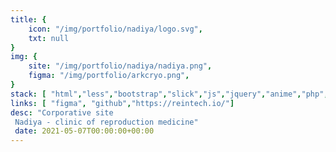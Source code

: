 ```yaml
---
title: {
	icon: "/img/portfolio/nadiya/logo.svg",
	txt: null
}
img: {
	site: "/img/portfolio/nadiya/nadiya.png",
	figma: "/img/portfolio/arkcryo.png",
}
stack: [ "html","less","bootstrap","slick","js","jquery","anime","php","git"]
links: [ "figma", "github","https://reintech.io/"]
desc: "Corporative site
 Nadiya - clinic of reproduction medicine"
 date: 2021-05-07T00:00:00+00:00
---
```


